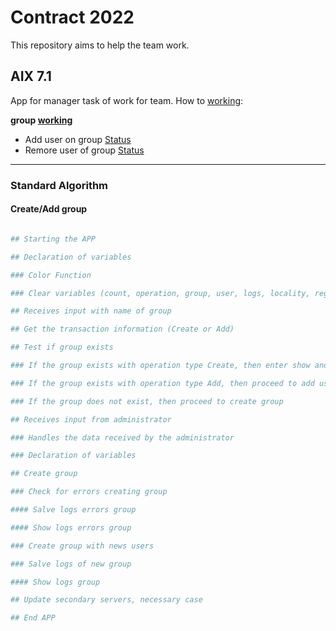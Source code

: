 # Contract 2022

This repository aims to help the team work.


## AIX 7.1

App for manager task of work for team. How to [working]():

**group [working]()**
- Add user on group [Status]()
- Remore user of group [Status]()

---

### Standard Algorithm

#### Create/Add group

```bash

## Starting the APP

## Declaration of variables

### Color Function

### Clear variables (count, operation, group, user, logs, locality, register)

## Receives input with name of group

## Get the transaction information (Create or Add)

## Test if group exists

### If the group exists with operation type Create, then enter show and exit the app

### If the group exists with operation type Add, then proceed to add users on group

### If the group does not exist, then proceed to create group

## Receives input from administrator

### Handles the data received by the administrator

### Declaration of variables

## Create group

### Check for errors creating group

#### Salve logs errors group

#### Show logs errors group

### Create group with news users

### Salve logs of new group

#### Show logs group

## Update secondary servers, necessary case

## End APP

```



